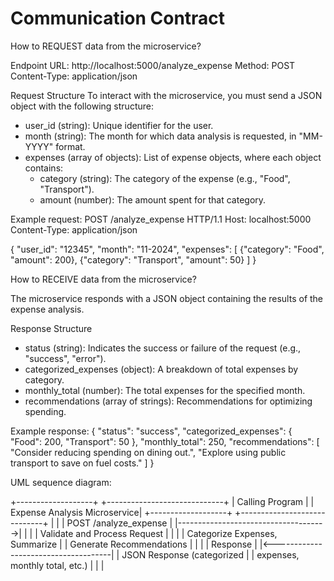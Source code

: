 # Communication Contract

How to REQUEST data from the microservice?

Endpoint URL: http://localhost:5000/analyze_expense
Method: POST
Content-Type: application/json

Request Structure
To interact with the microservice, you must send a JSON object with the following structure:

- user_id (string): Unique identifier for the user.
- month (string): The month for which data analysis is requested, in "MM-YYYY" format.
- expenses (array of objects): List of expense objects, where each object contains:
  - category (string): The category of the expense (e.g., "Food", "Transport").
  - amount (number): The amount spent for that category.

Example request:
POST /analyze_expense HTTP/1.1
Host: localhost:5000
Content-Type: application/json

{
  "user_id": "12345",
  "month": "11-2024",
  "expenses": [
    {"category": "Food", "amount": 200},
    {"category": "Transport", "amount": 50}
  ]
}

How to RECEIVE data from the microservice?

The microservice responds with a JSON object containing the results of the expense analysis.

Response Structure
- status (string): Indicates the success or failure of the request (e.g., "success", "error").
- categorized_expenses (object): A breakdown of total expenses by category.
- monthly_total (number): The total expenses for the specified month.
- recommendations (array of strings): Recommendations for optimizing spending.

Example response:
{
  "status": "success",
  "categorized_expenses": {
    "Food": 200,
    "Transport": 50
  },
  "monthly_total": 250,
  "recommendations": [
    "Consider reducing spending on dining out.",
    "Explore using public transport to save on fuel costs."
  ]
}

UML sequence diagram:

+-------------------+              +-----------------------------+
| Calling Program   |              | Expense Analysis Microservice|
+-------------------+              +-----------------------------+
          |                                      |
          |      POST /analyze_expense           |
          |------------------------------------->|
          |                                      |
          |    Validate and Process Request      |
          |                                      |
          |   Categorize Expenses, Summarize     |
          |   Generate Recommendations           |
          |                                      |
          |             Response                 |
          |<-------------------------------------|
          |     JSON Response (categorized       |
          |     expenses, monthly total, etc.)   |
          |                                      |

